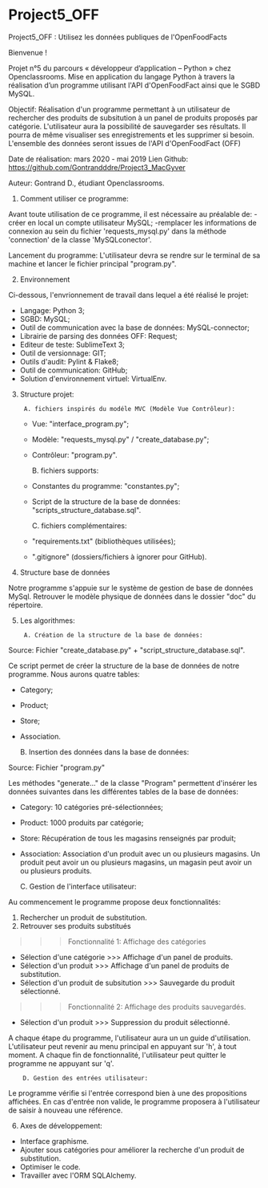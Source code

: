 # Project5_OFF

Project5_OFF : Utilisez les données publiques de l'OpenFoodFacts

Bienvenue !

Projet n°5 du parcours « développeur d’application – Python » chez Openclassrooms. Mise en application du langage Python à travers la réalisation d’un programme utilisant l'API d'OpenFoodFact ainsi que le SGBD MySQL.

Objectif:
Réalisation d'un programme permettant à un utilisateur de rechercher des produits de subsitution à un panel de produits proposés par catégorie. L'utilisateur aura la possibilité de sauvegarder ses résultats. Il pourra de même visualiser ses enregistrements et les supprimer si besoin. L'ensemble des données seront issues de l'API d'OpenFoodFact (OFF)


Date de réalisation: mars 2020 - mai 2019 Lien Github: https://github.com/Gontrandddre/Project3_MacGyver

Auteur: Gontrand D., étudiant Openclassrooms.


1. Comment utiliser ce programme:

Avant toute utilisation de ce programme, il est nécessaire au préalable de:
-créer en local un compte utilisateur MySQL;
-remplacer les informations de connexion au sein du fichier 'requests_mysql.py' dans la méthode 'connection' de la classe 'MySQLconector'.

Lancement du programme:
L'utilisateur devra se rendre sur le terminal de sa machine et lancer le fichier principal "program.py".

2. Environnement

Ci-dessous, l'envrionnement de travail dans lequel a été réalisé le projet:

   - Langage: Python 3;
   - SGBD: MySQL;
   - Outil de communication avec la base de données: MySQL-connector;
   - Librairie de parsing des données OFF: Request;
   - Editeur de teste: SublimeText 3;
   - Outil de versionnage: GIT;
   - Outils d'audit: Pylint & Flake8;
   - Outil de communication: GitHub;
   - Solution d'environnement virtuel: VirtualEnv.

3. Structure projet:

		A. fichiers inspirés du modéle MVC (Modèle Vue Contrôleur):
   
   - Vue: "interface_program.py";
   - Modèle: "requests_mysql.py" / "create_database.py";  
   - Contrôleur: "program.py".

		B. fichiers supports:
   
   - Constantes du programme: "constantes.py";
   - Script de la structure de la base de données: "scripts_structure_database.sql".

		C. fichiers complémentaires: 
   
   - "requirements.txt" (bibliothèques utilisées);
   - ".gitignore" (dossiers/fichiers à ignorer pour GitHub).

4. Structure base de données 

Notre programme s'appuie sur le système de gestion de base de données MySql.
Retrouver le modèle physique de données dans le dossier "doc" du répertoire.

5. Les algorithmes:

		A. Création de la structure de la base de données:

Source: Fichier "create_database.py" + "script_structure_database.sql".

Ce script permet de créer la structure de la base de données de notre programme. Nous aurons quatre tables:
   - Category;
   - Product;
   - Store;
   - Association.

		B. Insertion des données dans la base de données: 

Source: Fichier "program.py"

Les méthodes "generate..." de la classe "Program" permettent d'insérer les données suivantes dans les différentes tables de la base de données:
   - Category: 10 catégories pré-sélectionnées;
   - Product: 1000 produits par catégorie;
   - Store: Récupération de tous les magasins renseignés par produit;
   - Association: Association d'un produit avec un ou plusieurs magasins. Un produit peut avoir un ou plusieurs magasins, un magasin peut avoir un ou plusieurs produits.

		C. Gestion de l'interface utilisateur:

Au commencement le programme propose deux fonctionnalités:

1. Rechercher un produit de substitution.
2. Retrouver ses produits substitués

>>>Fonctionnalité 1:
Affichage des catégories
- Sélection d'une catégorie >>> Affichage d'un panel de produits.
- Sélection d'un produit >>> Affichage d'un panel de produits de substitution.
- Sélection d'un produit de subsitution >>> Sauvegarde du produit sélectionné.

>>>Fonctionnalité 2:
Affichage des produits sauvegardés.
- Sélection d'un produit >>> Suppression du produit sélectionné.

A chaque étape du programme, l'utilisateur aura un un guide d'utilisation.
L'utilisateur peut revenir au menu principal en appuyant sur 'h', à tout moment.
A chaque fin de fonctionnalité, l'utilisateur peut quitter le programme ne appuyant sur 'q'.

		D. Gestion des entrées utilisateur:

Le programme vérifie si l'entrée correspond bien à une des propositions affichées.
En cas d'entrée non valide, le programme proposera à l'utilisateur de saisir à nouveau une référence.

6. Axes de développement:

- Interface graphisme.
- Ajouter sous catégories pour améliorer la recherche d'un produit de substitution.
- Optimiser le code.
- Travailler avec l'ORM SQLAlchemy.
